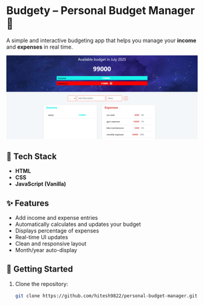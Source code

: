 # Budgety – Personal Budget Manager 💸

A simple and interactive budgeting app that helps you manage your **income** and **expenses** in real time.

![screenshot](screenshot.png)

## 🧰 Tech Stack

- **HTML**
- **CSS**
- **JavaScript (Vanilla)**

## ✨ Features

- Add income and expense entries
- Automatically calculates and updates your budget
- Displays percentage of expenses
- Real-time UI updates
- Clean and responsive layout
- Month/year auto-display

## 🚀 Getting Started

1. Clone the repository:
   ```bash
   git clone https://github.com/hitesh9822/personal-budget-manager.git
